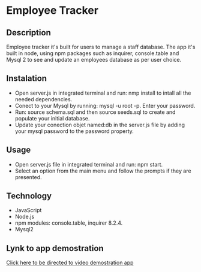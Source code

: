 # Employee Tracker

## Description
Employee tracker it's built for users to manage a staff database. 
The app it's built in node, using npm packages such as inquirer, console.table and Mysql 2 to see and update an employees database as per user choice.

## Instalation
- Open server.js in integrated terminal and run: nmp install to intall all the needed dependencies.
- Conect to your Mysql by running: mysql -u root -p. Enter your password.
- Run: source schema.sql and then source seeds.sql to create and populate your initial database.
- Update your conection objet named:db in the server.js file by adding your mysql password to the password property.

## Usage
- Open server.js file in integrated terminal and run: npm start.
- Select an option from the main menu and follow the prompts if they are presented.

## Technology
- JavaScript
- Node.js
- npm modules: console.table, inquirer 8.2.4.
- Mysql2

## Lynk to app demostration

[Click here to be directed to video demostration app](https://watch.screencastify.com/v/OHngMxg1DiGcsdX4jMUI)

